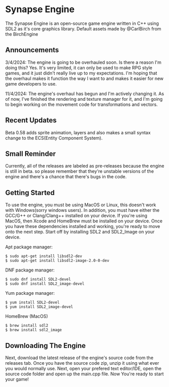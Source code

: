 # <!-- ![](assets/synapselogo2.png) -->Synapse Engine

<!-- ![](assets/synapselogo2.png) -->

The Synapse Engine is an open-source game engine written in C++ using SDL2 as it's core graphics library. Default assets made by @CarlBirch from the BirchEngine

## Announcements
3/4/2024: The engine is going to be overhauled soon. Is there a reason I'm doing this? Yes. It's very limited, it can only be used to make RPG style games, and it just didn't really live up to my expectations. I'm hoping that the overhaul makes it function the way I want to and makes it easier for new game developers to use.

11/4/2024: The engine's overhaul has begun and I'm actively changing it. As of now, I've finished the rendering and texture manager for it, and I'm going to begin working on the movement code for transformations and vectors.

## Recent Updates
Beta 0.58 adds sprite animation, layers and also makes a small syntax change to the ECS(Entity Component System).

## Small Reminder
Currently, all of the releases are labeled as pre-releases because the engine is still in beta. so please remember that they're unstable versions of the engine and there's a chance that there's bugs in the code.

## Getting Started
To use the engine, you must be using MacOS or Linux, this doesn't work with Windows(sorry windows users). In addition, you must have either the GCC/G++ or Clang/Clang++ installed on your device. If you're using MacOS, then Xcode and HomeBrew must be installed on your device. Once you have these dependencies installed and working, you're ready to move onto the next step. Start off by installing SDL2 and SDL2_Image on your device.

Apt package manager:

```
$ sudo apt-get install libsdl2-dev
$ sudo apt-get install libsdl2-image-2.0-0-dev
```

DNF package manager:

```
$ sudo dnf install SDL2-devel
$ sudo dnf install SDL2_image-devel
```

Yum package manager:

```
$ yum install SDL2-devel
$ yum install SDL2_image-devel
```

HomeBrew (MacOS)

```
$ brew install sdl2
$ brew install sdl2_image
```

## Downloading The Engine

Next, download the latest release of the engine's source code from the releases tab.
Once you have the source code zip, unzip it using what ever you would normally use.
Next, open your prefered text editor/IDE, open the source code folder and open up the main.cpp file.
Now You're ready to start your game!

<!-- ## Using The Engine -->